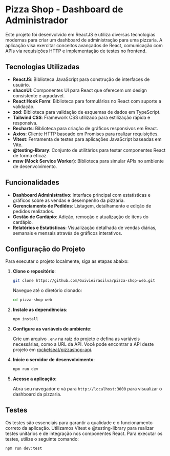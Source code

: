 # Pizza Shop - Dashboard de Administrador

Este projeto foi desenvolvido em ReactJS e utiliza diversas tecnologias modernas para criar um dashboard de administração para uma pizzaria. A aplicação visa exercitar conceitos avançados de React, comunicação com APIs via requisições HTTP e implementação de testes no frontend.

## Tecnologias Utilizadas

- **ReactJS**: Biblioteca JavaScript para construção de interfaces de usuário.
- **shacnUI**: Componentes UI para React que oferecem um design consistente e agradável.
- **React Hook Form**: Biblioteca para formulários no React com suporte a validação.
- **zod**: Biblioteca para validação de esquemas de dados em TypeScript.
- **Tailwind CSS**: Framework CSS utilizado para estilização rápida e responsiva.
- **Recharts**: Biblioteca para criação de gráficos responsivos em React.
- **Axios**: Cliente HTTP baseado em Promises para realizar requisições.
- **Vitest**: Ferramenta de testes para aplicações JavaScript baseadas em Vite.
- **@testing-library**: Conjunto de utilitários para testar componentes React de forma eficaz.
- **msw (Mock Service Worker)**: Biblioteca para simular APIs no ambiente de desenvolvimento.

## Funcionalidades

- **Dashboard Administrativo**: Interface principal com estatísticas e gráficos sobre as vendas e desempenho da pizzaria.
- **Gerenciamento de Pedidos**: Listagem, detalhamento e edição de pedidos realizados.
- **Gestão de Cardápio**: Adição, remoção e atualização de itens do cardápio.
- **Relatórios e Estatísticas**: Visualização detalhada de vendas diárias, semanais e mensais através de gráficos interativos.

## Configuração do Projeto

Para executar o projeto localmente, siga as etapas abaixo:

1. **Clone o repositório**:

   ```bash
   git clone https://github.com/Guivieirasilva/pizza-shop-web.git
   ```

   Navegue até o diretório clonado:

   ```bash
   cd pizza-shop-web
   ```

2. **Instale as dependências**:

   ```bash
   npm install
   ```

3. **Configure as variáveis de ambiente**:

   Crie um arquivo `.env` na raiz do projeto e defina as variáveis necessárias, como a URL da API. Você pode encontrar a API deste projeto em [rocketseat/pizzashop-api](https://github.com/rocketseat-education/pizzashop-api).

4. **Inicie o servidor de desenvolvimento**:

   ```bash
   npm run dev
   ```

5. **Acesse a aplicação**:

   Abra seu navegador e vá para `http://localhost:3000` para visualizar o dashboard da pizzaria.
## Testes

Os testes são essenciais para garantir a qualidade e o funcionamento correto da aplicação. Utilizamos Vitest e @testing-library para realizar testes unitários e de integração nos componentes React. Para executar os testes, utilize o seguinte comando:

```bash
npm run dev:test
```